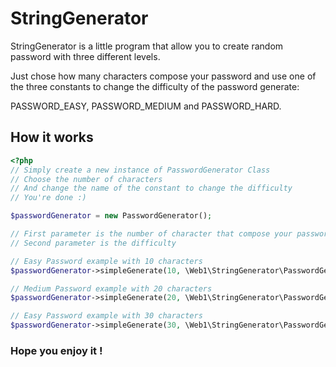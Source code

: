 # StringGenerator

StringGenerator is a little program that allow you to create random password with
three different levels.

Just chose how many characters compose your password and use one of the three constants to change the
difficulty of the password generate:

PASSWORD_EASY, PASSWORD_MEDIUM and PASSWORD_HARD.

## How it works

```php
<?php
// Simply create a new instance of PasswordGenerator Class
// Choose the number of characters
// And change the name of the constant to change the difficulty
// You're done :)

$passwordGenerator = new PasswordGenerator();

// First parameter is the number of character that compose your password
// Second parameter is the difficulty

// Easy Password example with 10 characters
$passwordGenerator->simpleGenerate(10, \Web1\StringGenerator\PasswordGenerator::PASSWORD_EASY)

// Medium Password example with 20 characters
$passwordGenerator->simpleGenerate(20, \Web1\StringGenerator\PasswordGenerator::PASSWORD_MEDIUM)

// Easy Password example with 30 characters
$passwordGenerator->simpleGenerate(30, \Web1\StringGenerator\PasswordGenerator::PASSWORD_HARD)

```

### Hope you enjoy it !